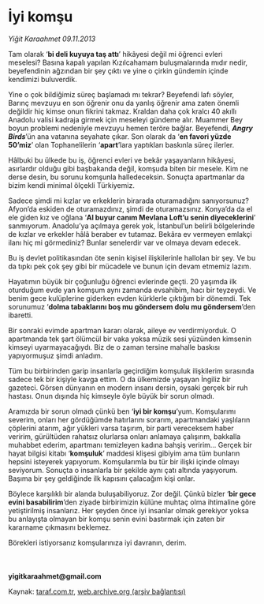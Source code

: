 # İyi komşu

*Yiğit Karaahmet 09.11.2013*

<div class="yazi"><p>Tam olarak ‘<b>bi deli kuyuya taş attı</b>’ hikâyesi değil mi öğrenci evleri meselesi? Basına kapalı yapılan Kızılcahamam buluşmalarında mıdır nedir, beyefendinin ağzından bir şey çıktı ve yine o çirkin gündemin içinde kendimizi buluverdik. </p>
<p>Yine o çok bildiğimiz süreç başlamadı mı tekrar? Beyefendi lafı söyler, Barınç mevzuyu en son öğrenir onu da yanlış öğrenir ama zaten önemli değildir hiç kimse onun fikrini takmaz. Kraldan daha çok kralcı 40 akıllı Anadolu valisi kadraja girmek için meseleyi gündeme alır. Muammer Bey boyun problemi nedeniyle mevzuyu hemen teröre bağlar. Beyefendi, <b><i>Angry Birds</i></b>’ün ana vatanına seyahate çıkar. Son olarak da ‘<b>en favori yüzde 50’miz</b>’ olan Tophanelilerin ‘<b>apart</b>’lara yaptıkları baskınla süreç ilerler. </p>
<p>Hâlbuki bu ülkede bu iş, öğrenci evleri ve bekâr yaşayanların hikâyesi, asırlardır olduğu gibi başbakanda değil, komşuda biten bir mesele. Kim ne derse desin, bu sorunu komşunla halledeceksin. Sonuçta apartmanlar da bizim kendi minimal ölçekli Türkiyemiz.</p>
<p>Sadece şimdi mi kızlar ve erkeklerin birarada oturamadığını sanıyorsunuz? Afyon’da eskiden de oturamazdınız, şimdi de oturamazsınız. Konya’da da el ele giden kız ve oğlana ‘<b>Al buyur canım Mevlana Loft’u senin diyeceklerini</b>’ sanmıyorum. Anadolu’ya açılmaya gerek yok, İstanbul’un belirli bölgelerinde de kızlar ve erkekler hâlâ beraber ev tutamaz. Bekâra ev vermeyen emlakçi ilanı hiç mi görmediniz? Bunlar senelerdir var ve olmaya devam edecek. </p>
<p>Bu iş devlet politikasından öte senin kişisel ilişkilerinle hallolan bir şey. Ve bu da tıpkı pek çok şey gibi bir mücadele ve bunun için devam etmemiz lazım. </p>
<p>Hayatımın büyük bir çoğunluğu öğrenci evlerinde geçti. 20 yaşımda ilk oturduğum evde yan komşum aynı zamanda evsahibim, hacı bir teyzeydi. Ve benim gece kulüplerine giderken evden kürklerle çıktığım bir dönemdi. Tek sorunumuz ‘<b>dolma tabaklarını boş mu göndersem dolu mu göndersem</b>’den ibaretti. </p>
<p>Bir sonraki evimde apartman kararı olarak, aileye ev verdirmiyorduk. O apartmanda tek şart ölümcül bir vaka yoksa müzik sesi yüzünden kimsenin kimseyi uyarmayacağıydı. Biz de o zaman tersine mahalle baskısı yapıyormuşuz şimdi anladım. </p>
<p>Tüm bu birbirinden garip insanlarla geçirdiğim komşuluk ilişkilerim sırasında sadece tek bir kişiyle kavga ettim. O da ülkemizde yaşayan İngiliz bir gazeteci. Görsen dünyanın en modern insanı dersin, oysaki gerçek bir ruh hastası. Onun dışında hiç kimseyle öyle büyük bir sorun olmadı. </p>
<p>Aramızda bir sorun olmadı çünkü ben ‘<b>iyi bir komşu</b>’yum. Komşularımı severim, onları her gördüğümde hatırlarını sorarım, apartmandaki yaşlıların çöplerini atarım, ağır yükleri varsa taşırım, bir parti vereceksem haber veririm, gürültüden rahatsız olurlarsa onları anlamaya çalışırım, bakkalla muhabbet ederim, apartmanı temizleyen kadına bahşiş veririm... Gerçek bir hayat bilgisi kitabı ‘<b>komşuluk</b>’ maddesi klişesi gibiyim ama tüm bunların hepsini isteyerek yapıyorum. Komşularımla bu tür bir ilişki içinde olmayı seviyorum. Sonuçta o insanlarla bir şekilde aynı çatı altında yaşıyorum. Başıma bir şey geldiğinde ilk kapısını çalacağım kişi onlar. </p>
<p>Böylece karşılıklı bir alanda buluşabiliyoruz. Zor değil. Çünkü bizler ‘<b>bir gece evini basabilirim</b>’den ziyade birbirimizin külüne muhtaç olma ihtimaline göre yetiştirilmiş insanlarız. Her şeyden önce iyi insanlar olmak gerekiyor yoksa bu anlayışta olmayan bir komşu senin evini bastırmak için zaten bir kararname çıkmasını beklemez. </p>
<p>Börekleri istiyorsanız komşularınıza iyi davranın, derim.<b><br/><br/><br/><br/>yigitkaraahmet@gmail.com</b></p>
</div>

Kaynak: [taraf.com.tr](http://www.taraf.com.tr/yigit-karaahmet/makale-iyi-komsu.htm), [web.archive.org (arşiv bağlantısı)](http://web.archive.org/web/20131109011858/http://www.taraf.com.tr/yigit-karaahmet/makale-iyi-komsu.htm)
